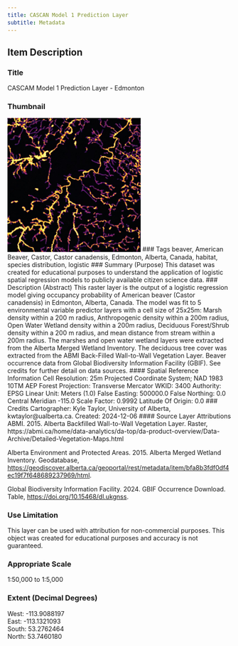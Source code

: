 ```yaml
---
title: CASCAN Model 1 Prediction Layer
subtitle: Metadata
---
```


## Item Description
### Title
CASCAM Model 1 Prediction Layer - Edmonton
### Thumbnail  
<img src="images/predict_thumb.jpg" width="300" />
### Tags
beaver, American Beaver, Castor, Castor canadensis, Edmonton, Alberta, Canada, habitat, species distribution, logistic
### Summary (Purpose)
This dataset was created for educational purposes to understand the application of logistic spatial regression models to publicly available citizen science data.
### Description (Abstract)
This raster layer is the output of a logistic regression model giving occupancy probability of American beaver (Castor canadensis) in Edmonton, Alberta, Canada. The model was fit to 5 environmental variable predictor layers with a cell size of 25x25m: Marsh density within a 200 m radius, Anthropogenic density within a 200m radius, Open Water Wetland density within a 200m radius, Deciduous Forest/Shrub density within a 200 m radius, and mean distance from stream within a 200m radius. The marshes and open water wetland layers were extracted from the Alberta Merged Wetland Inventory. The deciduous tree cover was extracted from the ABMI Back-Filled Wall-to-Wall Vegetation Layer. Beaver occurrence data from Global Biodiversity Information Facility (GBIF).  See credits for further detail on data sources.
#### Spatial Reference Information
Cell Resolution: 25m  
Projected Coordinate System; NAD 1983 10TM AEP Forest  
Projection: Transverse Mercator  
WKID: 3400  
Authority: EPSG  
Linear Unit: Meters (1.0)  
False Easting: 500000.0  
False Northing: 0.0  
Central Meridian -115.0  
Scale Factor: 0.9992  
Latitude Of Origin: 0.0  
### Credits
Cartographer: Kyle Taylor, University of Alberta, kwtaylor@ualberta.ca.
Created: 2024-12-06
#### Source Layer Attributions
ABMI. 2015. Alberta Backfilled Wall-to-Wall Vegetation Layer. Raster, https://abmi.ca/home/data-analytics/da-top/da-product-overview/Data-Archive/Detailed-Vegetation-Maps.html

Alberta Environment and Protected Areas. 2015. Alberta Merged Wetland Inventory. Geodatabase, https://geodiscover.alberta.ca/geoportal/rest/metadata/item/bfa8b3fdf0df4ec19f7f648689237969/html.

Global Biodiversity Information Facility. 2024. GBIF Occurrence Download. Table, https://doi.org/10.15468/dl.ukgnss.
### Use Limitation
This layer can be used with attribution for non-commercial purposes. This object was created for educational purposes and accuracy is not guaranteed.
### Appropriate Scale
1:50,000 to 1:5,000
### Extent (Decimal Degrees)
West: -113.9088197  
East: -113.1321093  
South: 53.2762464  
North: 53.7460180  
